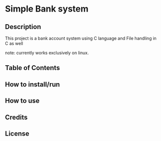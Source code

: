 # Simple Bank system #

##  Description ##
This project is a bank account system using C language and File handling in C as well

note: currently works exclusively on linux. 
## Table of Contents ##

## How to install/run ##

## How to use ##

## Credits ##

## License ##
